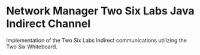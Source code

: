 # Network Manager Two Six Labs Java Indirect Channel

Implementation of the Two Six Labs Indirect communications utilizing the Two Six Whiteboard.

